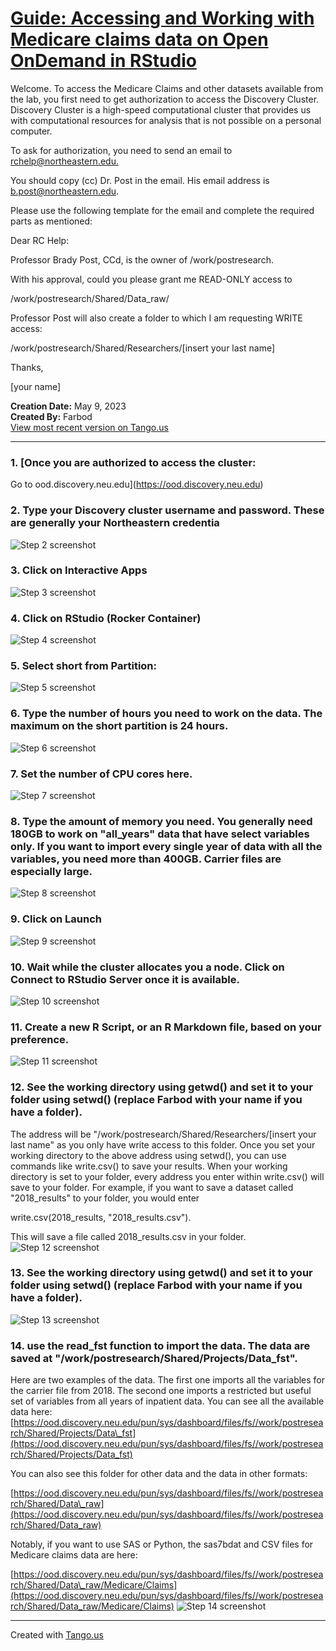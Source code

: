# [Guide: Accessing and Working with Medicare claims data on Open OnDemand in RStudio](https://app.tango.us/app/workflow/e84730bf-37ed-41c2-8778-31fbc762e7e5?utm_source=markdown&utm_medium=markdown&utm_campaign=workflow%20export%20links)

Welcome. To access the Medicare Claims and other datasets available from the lab, you first need to get authorization to access the Discovery Cluster. Discovery Cluster is a high-speed computational cluster that provides us with computational resources for analysis that is not possible on a personal computer.

To ask for authorization, you need to send an email to [rchelp@northeastern.edu.](mailto:rchelp@northeastern.edu)

You should copy (cc) Dr. Post in the email. His email address is [b.post@northeastern.edu](mailto:b.post@northeastern.edu).

Please use the following template for the email and complete the required parts as mentioned:

Dear RC Help:

Professor Brady Post, CCd, is the owner of /work/postresearch.

With his approval, could you please grant me READ-ONLY access to

/work/postresearch/Shared/Data\_raw/

Professor Post will also create a folder to which I am requesting WRITE access:

/work/postresearch/Shared/Researchers/\[insert your last name\]

Thanks,

\[your name\]

__Creation Date:__ May 9, 2023  
__Created By:__ Farbod  
[View most recent version on Tango.us](https://app.tango.us/app/workflow/e84730bf-37ed-41c2-8778-31fbc762e7e5?utm_source=markdown&utm_medium=markdown&utm_campaign=workflow%20export%20links)



***




### 1. [Once you are authorized to access the cluster:

Go to ood.discovery.neu.edu](https://ood.discovery.neu.edu)


### 2. Type your Discovery cluster username and password. These are generally your Northeastern credentia
![Step 2 screenshot](https://images.tango.us/workflows/e84730bf-37ed-41c2-8778-31fbc762e7e5/steps/95921bc9-cddc-475c-86ef-6b60c7188ae6/da10a40f-917a-43b4-bde7-e0717f6280b5.png?crop=focalpoint&fit=crop&w=1200&border=2%2CF4F2F7&border-radius=8%2C8%2C8%2C8&border-radius-inner=8%2C8%2C8%2C8&blend-align=bottom&blend-mode=normal&blend-x=0&blend-w=1200&blend64=aHR0cHM6Ly9pbWFnZXMudGFuZ28udXMvc3RhdGljL21hZGUtd2l0aC10YW5nby13YXRlcm1hcmstdjIucG5n)


### 3. Click on Interactive Apps
![Step 3 screenshot](https://images.tango.us/workflows/e84730bf-37ed-41c2-8778-31fbc762e7e5/steps/23e62289-8f47-43f7-bc45-d0522f2ffad2/53f76617-145a-413a-9f83-4459669c1d1f.png?crop=focalpoint&fit=crop&fp-x=0.4757&fp-y=0.0216&fp-z=2.2561&w=1200&border=2%2CF4F2F7&border-radius=8%2C8%2C8%2C8&border-radius-inner=8%2C8%2C8%2C8&blend-align=bottom&blend-mode=normal&blend-x=0&blend-w=1200&blend64=aHR0cHM6Ly9pbWFnZXMudGFuZ28udXMvc3RhdGljL21hZGUtd2l0aC10YW5nby13YXRlcm1hcmstdjIucG5n)


### 4. Click on  RStudio (Rocker Container)
![Step 4 screenshot](https://images.tango.us/workflows/e84730bf-37ed-41c2-8778-31fbc762e7e5/steps/3ad5033b-e122-4217-8346-9d0d77243d3f/501b21bf-dfa8-4350-995d-059c4b11866f.png?crop=focalpoint&fit=crop&fp-x=0.5252&fp-y=0.5904&fp-z=1.8502&w=1200&border=2%2CF4F2F7&border-radius=8%2C8%2C8%2C8&border-radius-inner=8%2C8%2C8%2C8&blend-align=bottom&blend-mode=normal&blend-x=0&blend-w=1200&blend64=aHR0cHM6Ly9pbWFnZXMudGFuZ28udXMvc3RhdGljL21hZGUtd2l0aC10YW5nby13YXRlcm1hcmstdjIucG5n)


### 5. Select short from Partition:
![Step 5 screenshot](https://images.tango.us/workflows/e84730bf-37ed-41c2-8778-31fbc762e7e5/steps/df2b3e19-485c-40d5-aa8c-1a3cddfb4425/7480ec04-92ab-4179-abd1-26dbac7ece90.png?crop=focalpoint&fit=crop&fp-x=0.5004&fp-y=0.2813&fp-z=1.4550&w=1200&border=2%2CF4F2F7&border-radius=8%2C8%2C8%2C8&border-radius-inner=8%2C8%2C8%2C8&blend-align=bottom&blend-mode=normal&blend-x=0&blend-w=1200&blend64=aHR0cHM6Ly9pbWFnZXMudGFuZ28udXMvc3RhdGljL21hZGUtd2l0aC10YW5nby13YXRlcm1hcmstdjIucG5n)


### 6. Type the number of hours you need to work on the data. The maximum on the short partition is 24 hours.
![Step 6 screenshot](https://images.tango.us/workflows/e84730bf-37ed-41c2-8778-31fbc762e7e5/steps/7128910e-2bda-4c64-bca6-f3a5383b8ae5/2ebe65eb-3f7d-4e8e-a2a7-8151511dad03.png?crop=focalpoint&fit=crop&fp-x=0.5004&fp-y=0.2968&fp-z=1.4550&w=1200&border=2%2CF4F2F7&border-radius=8%2C8%2C8%2C8&border-radius-inner=8%2C8%2C8%2C8&blend-align=bottom&blend-mode=normal&blend-x=0&blend-w=1200&blend64=aHR0cHM6Ly9pbWFnZXMudGFuZ28udXMvc3RhdGljL21hZGUtd2l0aC10YW5nby13YXRlcm1hcmstdjIucG5n)


### 7. Set the number of CPU cores here.
![Step 7 screenshot](https://images.tango.us/workflows/e84730bf-37ed-41c2-8778-31fbc762e7e5/steps/bae08919-df5c-4bab-9227-e48839759c6c/d49a0a93-be22-43fb-a00a-7a5c7767b58d.png?crop=focalpoint&fit=crop&fp-x=0.5015&fp-y=0.3636&fp-z=1.4550&w=1200&border=2%2CF4F2F7&border-radius=8%2C8%2C8%2C8&border-radius-inner=8%2C8%2C8%2C8&blend-align=bottom&blend-mode=normal&blend-x=0&blend-w=1200&blend64=aHR0cHM6Ly9pbWFnZXMudGFuZ28udXMvc3RhdGljL21hZGUtd2l0aC10YW5nby13YXRlcm1hcmstdjIucG5n)


### 8. Type the amount of memory you need. You generally need 180GB to work on "all_years" data that have select variables only. If you want to import every single year of data with all the variables, you need more than 400GB. Carrier files are especially large.
![Step 8 screenshot](https://images.tango.us/workflows/e84730bf-37ed-41c2-8778-31fbc762e7e5/steps/bc1c882a-c98e-4cbb-946c-6b84a800f836/84c2e643-0b35-486b-a978-1fa523e77553.png?crop=focalpoint&fit=crop&fp-x=0.5004&fp-y=0.4320&fp-z=1.4550&w=1200&border=2%2CF4F2F7&border-radius=8%2C8%2C8%2C8&border-radius-inner=8%2C8%2C8%2C8&blend-align=bottom&blend-mode=normal&blend-x=0&blend-w=1200&blend64=aHR0cHM6Ly9pbWFnZXMudGFuZ28udXMvc3RhdGljL21hZGUtd2l0aC10YW5nby13YXRlcm1hcmstdjIucG5n)


### 9. Click on Launch
![Step 9 screenshot](https://images.tango.us/workflows/e84730bf-37ed-41c2-8778-31fbc762e7e5/steps/e4355322-d8eb-46a7-9050-37d7e4650b4f/f9043f7c-cf88-444e-b396-ba6d2de93fc7.png?crop=focalpoint&fit=crop&fp-x=0.5004&fp-y=0.7032&fp-z=1.4550&w=1200&border=2%2CF4F2F7&border-radius=8%2C8%2C8%2C8&border-radius-inner=8%2C8%2C8%2C8&blend-align=bottom&blend-mode=normal&blend-x=0&blend-w=1200&blend64=aHR0cHM6Ly9pbWFnZXMudGFuZ28udXMvc3RhdGljL21hZGUtd2l0aC10YW5nby13YXRlcm1hcmstdjIucG5n)


### 10. Wait while the cluster allocates you a node. Click on Connect to RStudio Server once it is available.
![Step 10 screenshot](https://images.tango.us/workflows/e84730bf-37ed-41c2-8778-31fbc762e7e5/steps/aff7258c-539d-47f1-86cc-4f4f98f9516f/89ff950c-fccc-4121-94f6-e1d0590ed505.png?crop=focalpoint&fit=crop&fp-x=0.4346&fp-y=0.3694&fp-z=1.9290&w=1200&border=2%2CF4F2F7&border-radius=8%2C8%2C8%2C8&border-radius-inner=8%2C8%2C8%2C8&blend-align=bottom&blend-mode=normal&blend-x=0&blend-w=1200&blend64=aHR0cHM6Ly9pbWFnZXMudGFuZ28udXMvc3RhdGljL21hZGUtd2l0aC10YW5nby13YXRlcm1hcmstdjIucG5n)


### 11. Create a new R Script, or an R Markdown file, based on your preference.
![Step 11 screenshot](https://images.tango.us/workflows/e84730bf-37ed-41c2-8778-31fbc762e7e5/steps/bf7b4551-7a11-4c01-bab1-d8caecc5f1e2/51b61e0e-188d-46c0-bd02-957dae28b0d6.png?crop=focalpoint&fit=crop&fp-x=0.1123&fp-y=0.0572&fp-z=2.7905&w=1200&border=2%2CF4F2F7&border-radius=8%2C8%2C8%2C8&border-radius-inner=8%2C8%2C8%2C8&blend-align=bottom&blend-mode=normal&blend-x=0&blend-w=1200&blend64=aHR0cHM6Ly9pbWFnZXMudGFuZ28udXMvc3RhdGljL21hZGUtd2l0aC10YW5nby13YXRlcm1hcmstdjIucG5n)


### 12. See the working directory using getwd() and set it to your folder using setwd() (replace Farbod with your name if you have a folder).
The address will be "/work/postresearch/Shared/Researchers/[insert your last name" as you only have write access to this folder. 
Once you set your working directory to the above address using setwd(), you can use commands like write.csv() to save your results. When your working directory is set to your folder, every address you enter within write.csv() will save to your folder. For example, if you want to save a dataset called "2018\_results" to your folder, you would enter

write.csv(2018\_results, "2018\_results.csv").

This will save a file called 2018\_results.csv in your folder.
![Step 12 screenshot](https://images.tango.us/workflows/e84730bf-37ed-41c2-8778-31fbc762e7e5/steps/ddccc776-0ef5-4a2e-863f-1bcfd7cb10a8/b4caf6f8-3300-471f-884c-1579f21d1af1.png?crop=focalpoint&fit=crop&fp-x=0.5000&fp-y=0.5000&w=1200&border=2%2CF4F2F7&border-radius=8%2C8%2C8%2C8&border-radius-inner=8%2C8%2C8%2C8&blend-align=bottom&blend-mode=normal&blend-x=0&blend-w=1200&blend64=aHR0cHM6Ly9pbWFnZXMudGFuZ28udXMvc3RhdGljL21hZGUtd2l0aC10YW5nby13YXRlcm1hcmstdjIucG5n)


### 13. See the working directory using getwd() and set it to your folder using setwd() (replace Farbod with your name if you have a folder).
![Step 13 screenshot](https://images.tango.us/workflows/e84730bf-37ed-41c2-8778-31fbc762e7e5/steps/c64e91a6-0ffb-4ebb-b732-59f878011146/fec0e134-3bc8-406e-82c8-7b6c68cc1314.png?crop=focalpoint&fit=crop&fp-x=0.5000&fp-y=0.5000&w=1200&border=2%2CF4F2F7&border-radius=8%2C8%2C8%2C8&border-radius-inner=8%2C8%2C8%2C8&blend-align=bottom&blend-mode=normal&blend-x=0&blend-w=1200&blend64=aHR0cHM6Ly9pbWFnZXMudGFuZ28udXMvc3RhdGljL21hZGUtd2l0aC10YW5nby13YXRlcm1hcmstdjIucG5n)


### 14. use the read_fst function to import the data. The data are saved at "/work/postresearch/Shared/Projects/Data_fst". 
Here are two examples of the data. The first one imports all the variables for the carrier file from 2018. The second one imports a restricted but useful set of variables from all years of inpatient data. You can see all the available data here:  
[https://ood.discovery.neu.edu/pun/sys/dashboard/files/fs//work/postresearch/Shared/Projects/Data\_fst](https://ood.discovery.neu.edu/pun/sys/dashboard/files/fs//work/postresearch/Shared/Projects/Data_fst)

You can also see this folder for other data and the data in other formats:

[https://ood.discovery.neu.edu/pun/sys/dashboard/files/fs//work/postresearch/Shared/Data\_raw](https://ood.discovery.neu.edu/pun/sys/dashboard/files/fs//work/postresearch/Shared/Data_raw)

Notably, if you want to use SAS or Python, the sas7bdat and CSV files for Medicare claims data are here:  
  
[https://ood.discovery.neu.edu/pun/sys/dashboard/files/fs//work/postresearch/Shared/Data\_raw/Medicare/Claims](https://ood.discovery.neu.edu/pun/sys/dashboard/files/fs//work/postresearch/Shared/Data_raw/Medicare/Claims)
![Step 14 screenshot](https://images.tango.us/workflows/e84730bf-37ed-41c2-8778-31fbc762e7e5/steps/68280a7c-e783-4e17-ad12-6a11272b181e/396ebd83-b6ae-49b6-881c-335f3bcca5b4.png?crop=focalpoint&fit=crop&fp-x=0.2723&fp-y=0.3296&fp-z=1.1964&w=1200&border=2%2CF4F2F7&border-radius=8%2C8%2C8%2C8&border-radius-inner=8%2C8%2C8%2C8&blend-align=bottom&blend-mode=normal&blend-x=0&blend-w=1200&blend64=aHR0cHM6Ly9pbWFnZXMudGFuZ28udXMvc3RhdGljL21hZGUtd2l0aC10YW5nby13YXRlcm1hcmstdjIucG5n)


***
Created with [Tango.us](https://tango.us?utm_source=markdown&utm_medium=markdown&utm_campaign=workflow%20export%20links)
